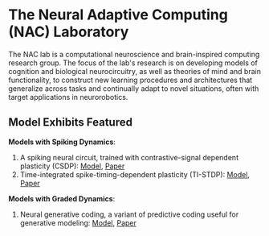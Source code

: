# The Neural Adaptive Computing (NAC) Laboratory

The NAC lab is a computational neuroscience and brain-inspired computing research 
group. The focus of the lab's research is on developing models of cognition and biological neurocircuitry, as well as theories of mind and brain functionality, to construct new learning procedures and architectures that generalize across tasks and continually adapt to novel situations, often with target applications in neurorobotics.

## Model Exhibits Featured
<b>Models with Spiking Dynamics</b>:<br>
1. A spiking neural circuit, trained with contrastive-signal dependent plasticity (CSDP):
   <a href="https://github.com/NACLab/ngc-museum/tree/main/exhibitors/nac_lab/csdp_snn">Model</a>, <a href="https://www.science.org/doi/10.1126/sciadv.adn6076">Paper</a>
2. Time-integrated spike-timing-dependent plasticity (TI-STDP):
   <a href="">Model</a>, <a href="https://arxiv.org/abs/2407.10028">Paper</a>

<b>Models with Graded Dynamics</b>:<br>
1. Neural generative coding, a variant of predictive coding useful for generative modeling: 
   <a href="">Model</a>, <a href="">Paper</a>

